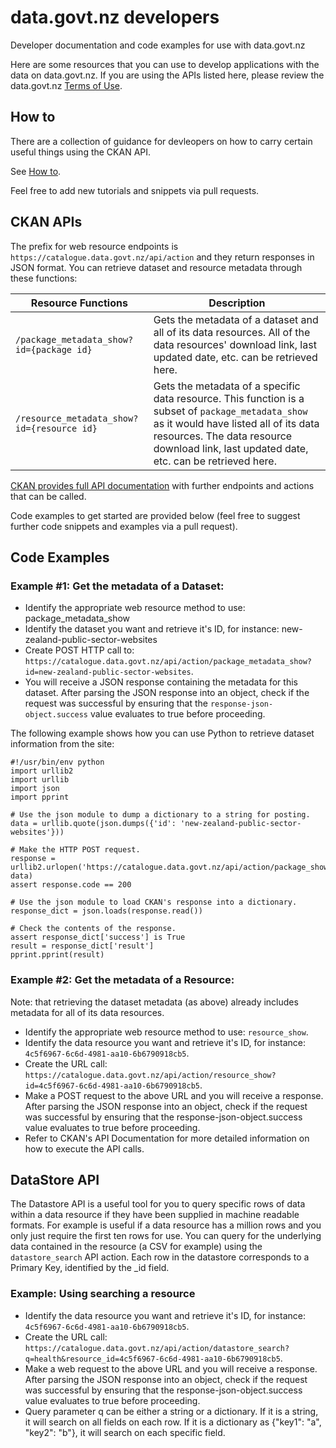 # data.govt.nz developers
Developer documentation and code examples for use with data.govt.nz

Here are some resources that you can use to develop applications with the data on data.govt.nz. If you are using the APIs listed here, please review the data.govt.nz [Terms of Use](https://www.data.govt.nz/terms-of-use/).

## How to
There are a collection of guidance for devleopers on how to carry certain useful things using the CKAN API.

See [How to](https://github.com/data-govt-nz/developers/tree/master/how-to).

Feel free to add new tutorials and snippets via pull requests.

## CKAN APIs
The prefix for web resource endpoints is `https://catalogue.data.govt.nz/api/action` and they return responses in JSON format. You can retrieve dataset and resource metadata through these functions:

|Resource Functions | Description |
|---|---|
|`/package_metadata_show?id={package id}`|Gets the metadata of a dataset and all of its data resources. All of the data resources' download link, last updated date, etc. can be retrieved here.|
|`/resource_metadata_show?id={resource id}`|Gets the metadata of a specific data resource. This function is a subset of `package_metadata_show` as it would have listed all of its data resources. The data resource download link, last updated date, etc. can be retrieved here.|

[CKAN provides full API documentation](http://docs.ckan.org/en/latest/api/index.html) with further endpoints and actions that can be called.

Code examples to get started are provided below (feel free to suggest further code snippets and examples via a pull request).

## Code Examples


### Example #1: Get the metadata of a Dataset:

 - Identify the appropriate web resource method to use: package_metadata_show
 - Identify the dataset you want and retrieve it's ID, for instance: new-zealand-public-sector-websites
 - Create POST HTTP call to: `https://catalogue.data.govt.nz/api/action/package_metadata_show?id=new-zealand-public-sector-websites`.
 - You will receive a JSON response containing the metadata for this dataset. After parsing the JSON response into an object, check if the request was successful by ensuring that the `response-json-object.success` value evaluates to true before proceeding.

The following example shows how you can use Python to retrieve dataset information from the site:

```
#!/usr/bin/env python
import urllib2
import urllib
import json
import pprint

# Use the json module to dump a dictionary to a string for posting.
data = urllib.quote(json.dumps({'id': 'new-zealand-public-sector-websites'}))

# Make the HTTP POST request.
response = urllib2.urlopen('https://catalogue.data.govt.nz/api/action/package_show', data)
assert response.code == 200

# Use the json module to load CKAN's response into a dictionary.
response_dict = json.loads(response.read())

# Check the contents of the response.
assert response_dict['success'] is True
result = response_dict['result']
pprint.pprint(result)
```
    
### Example #2: Get the metadata of a Resource:

Note: that retrieving the dataset metadata (as above) already includes metadata for all of its data resources.

 - Identify the appropriate web resource method to use: `resource_show`.
 - Identify the data resource you want and retrieve it's ID, for instance: `4c5f6967-6c6d-4981-aa10-6b6790918cb5`.
 - Create the URL call: `https://catalogue.data.govt.nz/api/action/resource_show?id=4c5f6967-6c6d-4981-aa10-6b6790918cb5`.
 - Make a POST request to the above URL and you will receive a response. After parsing the JSON response into an object, check if the request was successful by ensuring that the response-json-object.success value evaluates to true before proceeding.
 - Refer to CKAN's API Documentation for more detailed information on how to execute the API calls.

## DataStore API
The Datastore API is a useful tool for you to query specific rows of data within a data resource if they have been supplied in machine readable formats. For example is useful if a data resource has a million rows and you only just require the first ten rows for use. You can query for the underlying data contained in the resource (a CSV for example) using the `datastore_search` API action. Each row in the datastore corresponds to a Primary Key, identified by the _id field.

### Example: Using searching a resource

 - Identify the data resource you want and retrieve it's ID, for instance: `4c5f6967-6c6d-4981-aa10-6b6790918cb5`.
 - Create the URL call: `https://catalogue.data.govt.nz/api/action/datastore_search?q=health&resource_id=4c5f6967-6c6d-4981-aa10-6b6790918cb5`.
 - Make a web request to the above URL and you will receive a response. After parsing the JSON response into an object, check if the request was successful by ensuring that the response-json-object.success value evaluates to true before proceeding.
 - Query parameter q can be either a string or a dictionary. If it is a string, it will search on all fields on each row. If it is a dictionary as {"key1": "a", "key2": "b"}, it will search on each specific field.
